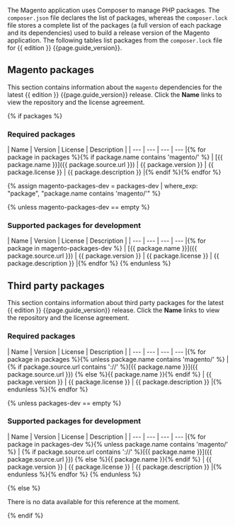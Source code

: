 The Magento application uses Composer to manage PHP packages.
The `composer.json` file declares the list of packages, whereas the `composer.lock` file stores a complete list of the packages (a full version of each package and its dependencies) used to build a release version of the Magento application. The following tables list packages from the `composer.lock` file for {{ edition }} {{page.guide_version}}.

## Magento packages

This section contains information about the `magento` dependencies for the latest {{ edition }} {{page.guide_version}} release.
Click the **Name** links to view the repository and the license agreement.

{% if packages %}

### Required packages

| Name | Version |  License | Description |
| --- | --- | --- | --- |{% for package in packages %}{% if package.name contains 'magento/' %}
| [{{ package.name }}]({{ package.source.url }}) | {{ package.version }} | {{ package.license }} | {{ package.description }} |{% endif %}{% endfor %}

{% assign magento-packages-dev = packages-dev | where_exp: "package", "package.name contains 'magento/'" %}

{% unless magento-packages-dev == empty %}

### Supported packages for development

| Name | Version |  License | Description |
| --- | --- | --- | --- |{% for package in magento-packages-dev %}
| [{{ package.name }}]({{ package.source.url }}) | {{ package.version }} | {{ package.license }} | {{ package.description }} |{% endfor %}
{% endunless %}

## Third party packages

This section contains information about third party packages for the latest {{ edition }} {{page.guide_version}} release.
Click the **Name** links to view the repository and the license agreement.

### Required packages

| Name | Version |  License | Description |
| --- | --- | --- | --- |{% for package in packages %}{% unless package.name contains 'magento/' %}
| {% if package.source.url contains '://' %}[{{ package.name }}]({{ package.source.url }}) {% else %}{{ package.name }}{% endif %} | {{ package.version }} | {{ package.license }} | {{ package.description }} |{% endunless %}{% endfor %}

{% unless packages-dev == empty %}

### Supported packages for development

| Name | Version |  License | Description |
| --- | --- | --- | --- |{% for package in packages-dev %}{% unless package.name contains 'magento/' %}
| {% if package.source.url contains '://' %}[{{ package.name }}]({{ package.source.url }}) {% else %}{{ package.name }}{% endif %} | {{ package.version }} | {{ package.license }} | {{ package.description }} |{% endunless %}{% endfor %}
{% endunless %}

{% else %}

There is no data available for this reference at the moment.

{% endif %}